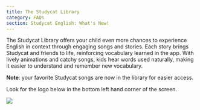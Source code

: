 ```yaml
---
title: The Studycat Library
category: FAQs
section: Studycat English: What's New!
---
```

The Studycat Library offers your child even more chances to experience English in context through engaging songs and stories. Each story brings Studycat and friends to life, reinforcing vocabulary learned in the app. With lively animations and catchy songs, kids hear words used naturally, making it easier to understand and remember new vocabulary.  
  
**Note**: your favorite Studycat songs are now in the library for easier access.

Look for the logo below in the bottom left hand corner of the screen.

  
![](https://help.studycat.com/hc/article_attachments/40392062985497)